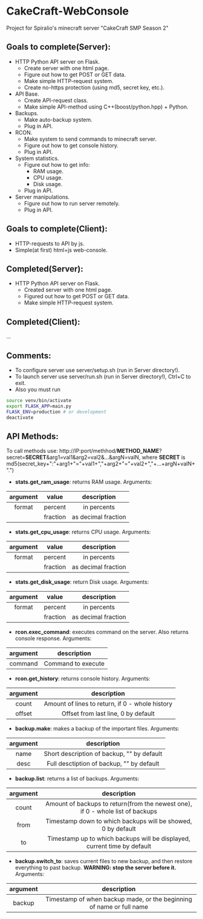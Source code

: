 # CakeCraft-WebConsole
Project for Spiralio's minecraft server "CakeCraft SMP Season 2"
## Goals to complete(Server):
- HTTP Python API server on Flask.
  * Create server with one html page.
  * Figure out how to get POST or GET data.
  * Make simple HTTP-request system.
  * Create no-https protection (using md5, secret key, etc.).
- API Base.
  * Create API-request class.
  * Make simple API-method using C++(boost/python.hpp) + Python.
- Backups.
  * Make auto-backup system.
  * Plug in API.
- RCON.
  * Make system to send commands to minecraft server.
  * Figure out how to get console history.
  * Plug in API.
- System statistics.
  * Figure out how to get info:
    - RAM usage.
    - CPU usage.
    - Disk usage.
  * Plug in API.
- Server manipulations.
  * Figure out how to run server remotely.
  * Plug in API.
## Goals to complete(Client):
- HTTP-requests to API by js.
- Simple(at first) html+js web-console.
## Completed(Server):
- HTTP Python API server on Flask.
  * Created server with one html page.
  * Figured out how to get POST or GET data.
  * Make simple HTTP-request system.
## Completed(Client):
...
## Comments:
- To configure server use server/setup.sh (run in Server directory!).
- To launch server use server/run.sh (run in Server directory!), Ctrl+C to exit.
- Also you must run
```bash
source venv/bin/activate
export FLASK_APP=main.py
FLASK_ENV=production # or development
deactivate
```
## API Methods:
To call methods use:
http://IP:port/methhod/**METHOD_NAME**?secret=**SECRET**&arg1=val1&arg2=val2&...&argN=valN, where **SECRET** is md5(secret_key+":"+arg1+"="+val1+","+arg2+"="+val2+","+...+argN+valN+".")
* **stats.get_ram_usage**: returns RAM usage. Arguments:

| argument |   value  | description         |
|:--------:|:--------:|:-------------------:|
|  format  |  percent | in percents         |
|          | fraction | as decimal fraction |

* **stats.get_cpu_usage**: returns CPU usage. Arguments:

| argument |   value  | description         |
|:--------:|:--------:|:-------------------:|
|  format  |  percent | in percents         |
|          | fraction | as decimal fraction |

* **stats.get_disk_usage**: return Disk usage. Arguments:

| argument |   value  | description         |
|:--------:|:--------:|:-------------------:|
|  format  |  percent | in percents         |
|          | fraction | as decimal fraction |

* **rcon.exec_command**: executes command on the server. Also returns console response. Arguments:

| argument | description |
|:--------:|:-----------:|
| command | Command to execute |

* **rcon.get_history**: returns console history. Arguments:

| argument | description |
|:--------:|:-----------:|
| count | Amount of lines to return, if 0 - whole history |
| offset | Offset from last line, 0 by default |

* **backup.make**: makes a backup of the important files. Arguments:

| argument | description |
|:--------:|:-----------:|
| name | Short description of backup, "" by default |
| desc | Full desctiption of backup, "" by default |

* **backup.list**: returns a list of backups. Arguments:

| argument | description |
|:--------:|:-----------:|
| count | Amount of backups to return(from the newest one), if 0 - whole list of backups |
| from | Timestamp down to which backups will be showed, 0 by default |
| to | Timestamp up to which backups will be displayed, current time by default |

* **backup.switch_to**: saves current files to new backup, and then restore everything to past backup. **WARNING: stop the server before it.** Arguments:

| argument | description |
|:--------:|:-----------:|
| backup | Timestamp of when backup made, or the beginning of name or full name |

